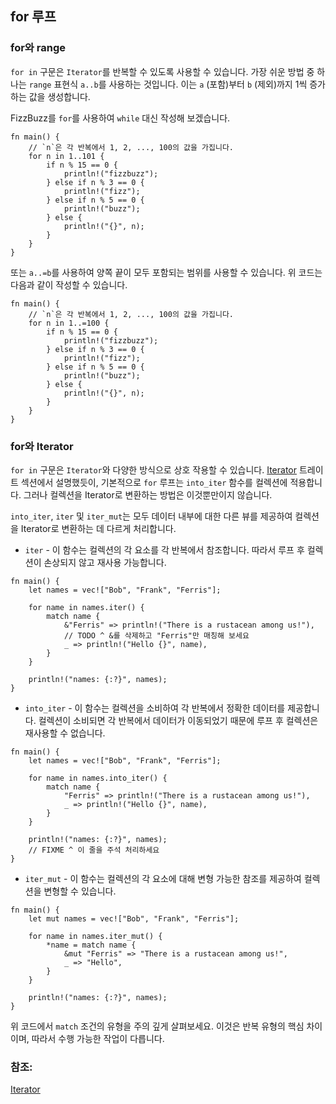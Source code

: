 ## for 루프

### for와 range

`for in` 구문은 `Iterator`를 반복할 수 있도록 사용할 수 있습니다.
가장 쉬운 방법 중 하나는 `range` 표현식 `a..b`를 사용하는 것입니다.
이는 `a` (포함)부터 `b` (제외)까지 1씩 증가하는 값을 생성합니다.

FizzBuzz를 `for`를 사용하여 `while` 대신 작성해 보겠습니다.

```rust,editable
fn main() {
    // `n`은 각 반복에서 1, 2, ..., 100의 값을 가집니다.
    for n in 1..101 {
        if n % 15 == 0 {
            println!("fizzbuzz");
        } else if n % 3 == 0 {
            println!("fizz");
        } else if n % 5 == 0 {
            println!("buzz");
        } else {
            println!("{}", n);
        }
    }
}
```

또는 `a..=b`를 사용하여 양쪽 끝이 모두 포함되는 범위를 사용할 수 있습니다.
위 코드는 다음과 같이 작성할 수 있습니다.

```rust,editable
fn main() {
    // `n`은 각 반복에서 1, 2, ..., 100의 값을 가집니다.
    for n in 1..=100 {
        if n % 15 == 0 {
            println!("fizzbuzz");
        } else if n % 3 == 0 {
            println!("fizz");
        } else if n % 5 == 0 {
            println!("buzz");
        } else {
            println!("{}", n);
        }
    }
}
```

### for와 Iterator

`for in` 구문은 `Iterator`와 다양한 방식으로 상호 작용할 수 있습니다.
[Iterator][iter] 트레이트 섹션에서 설명했듯이, 기본적으로 `for` 루프는 `into_iter` 함수를 컬렉션에 적용합니다.
그러나 컬렉션을 Iterator로 변환하는 방법은 이것뿐만이지 않습니다.

`into_iter`, `iter` 및 `iter_mut`는 모두 데이터 내부에 대한 다른 뷰를 제공하여 컬렉션을 Iterator로 변환하는 데 다르게 처리합니다.

* `iter` - 이 함수는 컬렉션의 각 요소를 각 반복에서 참조합니다.
  따라서 루프 후 컬렉션이 손상되지 않고 재사용 가능합니다.

```rust,editable
fn main() {
    let names = vec!["Bob", "Frank", "Ferris"];

    for name in names.iter() {
        match name {
            &"Ferris" => println!("There is a rustacean among us!"),
            // TODO ^ &를 삭제하고 "Ferris"만 매칭해 보세요
            _ => println!("Hello {}", name),
        }
    }
    
    println!("names: {:?}", names);
}
```

* `into_iter` - 이 함수는 컬렉션을 소비하여 각 반복에서 정확한 데이터를 제공합니다.
  컬렉션이 소비되면 각 반복에서 데이터가 이동되었기 때문에 루프 후 컬렉션은 재사용할 수 없습니다.

```rust,editable,ignore,mdbook-runnable
fn main() {
    let names = vec!["Bob", "Frank", "Ferris"];

    for name in names.into_iter() {
        match name {
            "Ferris" => println!("There is a rustacean among us!"),
            _ => println!("Hello {}", name),
        }
    }
    
    println!("names: {:?}", names);
    // FIXME ^ 이 줄을 주석 처리하세요
}
```

* `iter_mut` - 이 함수는 컬렉션의 각 요소에 대해 변형 가능한 참조를 제공하여 컬렉션을 변형할 수 있습니다.

```rust,editable
fn main() {
    let mut names = vec!["Bob", "Frank", "Ferris"];

    for name in names.iter_mut() {
        *name = match name {
            &mut "Ferris" => "There is a rustacean among us!",
            _ => "Hello",
        }
    }

    println!("names: {:?}", names);
}
```

위 코드에서 `match` 조건의 유형을 주의 깊게 살펴보세요. 이것은 반복 유형의 핵심 차이이며, 따라서 수행 가능한 작업이 다릅니다.

### 참조:

[Iterator][iter]

[iter]: ../trait/iter.md
